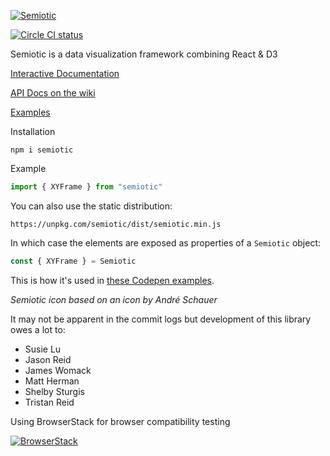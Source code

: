 [![Semiotic](semiotic_logo_horizontal.png "semiotic")](https://semiotic.nteract.io)

[![Circle CI status](https://circleci.com/gh/nteract/semiotic/tree/master.svg?style=shield)](https://circleci.com/gh/nteract/semiotic/tree/master)

Semiotic is a data visualization framework combining React &amp; D3

[Interactive Documentation](https://semiotic.nteract.io)

[API Docs on the wiki](https://semiotic.nteract.io/api)

[Examples](https://semiotic.nteract.io/examples)

Installation

```
npm i semiotic
```

Example

```js
import { XYFrame } from "semiotic"
```

You can also use the static distribution:

```
https://unpkg.com/semiotic/dist/semiotic.min.js
```

In which case the elements are exposed as properties of a `Semiotic` object:

```js
const { XYFrame } = Semiotic
```

This is how it's used in [these Codepen examples](https://codepen.io/emeeks/).

_Semiotic icon based on an icon by André Schauer_

It may not be apparent in the commit logs but development of this library owes a lot to:

* Susie Lu
* Jason Reid
* James Womack
* Matt Herman
* Shelby Sturgis
* Tristan Reid


Using BrowserStack for browser compatibility testing

[![BrowserStack](browserstack_logo.png "browserstack")](http://browserstack.com/) 
